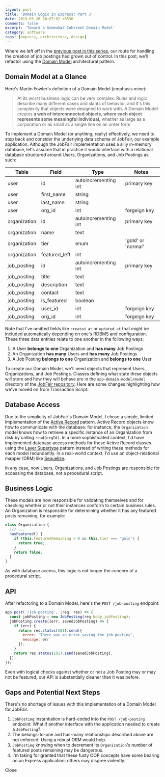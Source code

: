 ```yaml
---
layout: post
title: 'Domain Logic in Express: Part 3'
date: 2019-03-26 20:07:02 +0530
comments: false
excerpt: 'Toward a Somewhat Coherent Domain Model'
category: software
tags: [express, architecture, design]
---
```


Where we left off in the [previous post in this series](https://www.andykuny.com/software/2019/03/12/transaction-script-two.html),
our route for handling the creation of job postings had grown out of control.
In this post, we'll refactor using the [Domain Model](https://martinfowler.com/eaaCatalog/domainModel.html)
architectural pattern.

## Domain Model at a Glance
Here's Martin Fowler's definition of a Domain Model (emphasis mine):

> At its worst business logic can be very complex. Rules and logic describe
> many different cases and slants of behavior, and it's this complexity that
> objects were designed to work with. A Domain Model creates __a web of
> interconnected objects, where each object represents some meaningful
> individual,__ whether as large as a corporation or as small as a single
> line on an order form.

To implement a Domain Model (or anything, really) effectively, we need to step
back and consider the underlying data schema of JobFair, our example application.
Although the JobFair implementation uses a silly in-memory database, let's assume
that in practice it would interface with a relational database structured around
Users, Organizations, and Job Postings as such:

| Table        | Field         | Type                 | Notes              |
| ------------ | ------------- | -------------------- | ------------------ |
| user         | id            | autoincrementing int | primary key        |
| user         | first_name    | string               |                    |
| user         | last_name     | string               |                    |
| user         | org_id        | int                  | forgeign key       |
| organization | id            | autoincrementing int | primary key        |
| organization | name          | text                 |                    |
| organization | tier          | enum                 | 'gold' or 'normal' |
| organization | featured_left | int                  |                    |
| job_posting  | id            | autoincrementing int | primary key        |
| job_posting  | title         | text                 |                    |
| job_posting  | description   | text                 |                    |
| job_posting  | contact       | text                 |                    |
| job_posting  | is_featured   | boolean              |                    |
| job_posting  | user_id       | int                  | forgeign key       |
| job_posting  | org_id        | int                  | forgeign key       |
  
Note that I've omitted fields like `created_at` or `updated_at` that might be included automatically
depending on one's RDBMS and configuration. These three data entities relate to one
another in the following ways:

1. A User __belongs to one__ Organization and __has many__ Job Postings
2. An Organization __has many__ Users and __has many__ Job Postings
3. A Job Posting __belongs to one__ Organization and __belongs to one__ User

To create our Domain Model, we'll need objects that represent Users, Organizations,
and Job Postings. Classes defining what state these objects will store and how they
will behave are in the `app-domain-model/model` directory of the
[JobFair repository](https://github.com/akuny/express-domain-logic/tree/master/app-domain-model/model).
Here are some changes highlighting how we've moved on from Transaction Script:

## Database Access
Due to the simplicity of JobFair's Domain Model, I chose a simple, limited
implementation of the [Active Record](https://www.martinfowler.com/eaaCatalog/activeRecord.html) pattern.
Active Record objects know how to communicate with the database: for instance, the `Organization`
model knows how to retrieve a specific instance of an Organization from disk by calling `read(orgId)`.
In a more sophisticated context, I'd have implemented database access methods for
these Active Record classes using the [Layer Supertype](https://martinfowler.com/eaaCatalog/layerSupertype.html)
pattern instead of writing these methods for each model redundantly. In a real-world context,
I'd use an object-relational mapper (ORM) like [Sequelize](http://docs.sequelizejs.com/).

In any case, now Users, Organizations, and Job Postings are responsible for accessing the database,
not a procedural script.

## Business Logic
These models are now responsible for validating themselves and for checking whether or not their instances
conform to certain business rules. An Organization is responsible for determining whether it has
any featured posts remaining, for example:

```javascript
class Organization {
  /// ...
  hasFeatured() {
    if (this.featuredRemaining > 0 && this.tier === 'gold') {
      return true;
    }
    return false;
  }
}
```

As with database access, this logic is not longer the concern of a procedural script.

## API
After refactoring to a Domain Model, here's the `POST /job-posting` endpoint:

```javascript
app.post('/job-posting', (req, res) => {
  const jobPosting = new JobPosting(req.body.jobPosting);
  jobPosting.create((err, savedJobPosting) => {
    if (err) {
      return res.status(501).send({
        error: 'There was an error saving the job posting',
        message: err
      });
    }
    return res.status(201).send(savedJobPosting);
  });
});
```

Even with logical checks against whether or not a Job Posting may or may not be featured,
our API is substantially cleaner than it was before.

## Gaps and Potential Next Steps

There's no shortage of issues with this implementation of a Domain Model for JobFair:

1. `JobPosting` instantiation is hard-coded into the `POST /job-posting` endpoint. What if another interface with the application needed to create a `JobPosting`?
2. The belongs-to-one and has-many relationships described above are not enforced. Using a robust ORM would help.
3. `JobPosting` knowing when to decrement its `Organization`'s number of featured posts remaining may be dangerous.
4. I'm taking for granted that these fusty OOP concepts have some bearing on an Express application; others may disgree violently.

Close